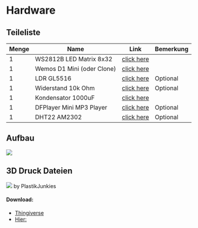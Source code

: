 # Hardware
## Teileliste
| **Menge** | **Name** | **Link** | **Bemerkung** |
| ----- | ---- | ---- | --------- |
| 1 | WS2812B LED Matrix 8x32 | [click here](https://amzn.to/2UQGo2l) |  |
| 1 | Wemos D1 Mini (oder Clone) | [click here](https://amzn.to/2Df5v7M) |  |
| 1 | LDR GL5516 | [click here](https://amzn.to/2DlQjWb) | Optional |
| 1 | Widerstand 10k Ohm | [click here](https://amzn.to/2GfY982) | Optional |
| 1 | Kondensator 1000uF | [click here](https://amzn.to/2DktrGV) |  |
| 1 | DFPlayer Mini MP3 Player | [click here](https://amzn.to/3jcbmz7) | Optional |
| 1 | DHT22 AM2302 | [click here](https://amzn.to/2Po21Hx) | Optional |
 

## Aufbau
![](/wiring_diagram.png) 

## 3D Druck Dateien
![](/cover.jpg) 
by PlastikJunkies

#### Download:
* [Thingiverse](https://www.thingiverse.com/thing:3559014)  
* [Hier:](https://wiki.dietru.de/attachments/16)